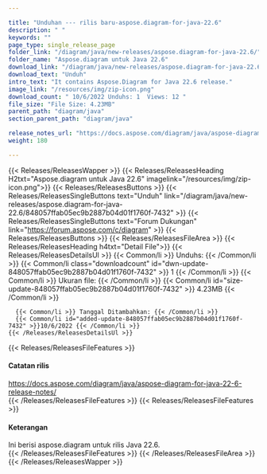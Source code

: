 ```yaml
---

title: "Unduhan --- rilis baru-aspose.diagram-for-java-22.6"
description: " "
keywords: ""
page_type: single_release_page
folder_link: "/diagram/java/new-releases/aspose.diagram-for-java-22.6/"
folder_name: "Aspose.diagram untuk Java 22.6"
download_link: "/diagram/java/new-releases/aspose.diagram-for-java-22.6/848057ffab05ec9b2887b04d01f1760f-7432"
download_text: "Unduh"
intro_text: "It contains Aspose.Diagram for Java 22.6 release."
image_link: "/resources/img/zip-icon.png"
download_count: " 10/6/2022 Unduhs: 1  Views: 12 "
file_size: "File Size: 4.23MB"
parent_path: "diagram/java"
section_parent_path: "diagram/java"

release_notes_url: "https://docs.aspose.com/diagram/java/aspose-diagram-for-java-22-6-release-notes/"
weight: 180

---
```


{{< Releases/ReleasesWapper >}}
  {{< Releases/ReleasesHeading H2txt="Aspose.diagram untuk Java 22.6" imagelink="/resources/img/zip-icon.png">}}
  {{< Releases/ReleasesButtons >}}
    {{< Releases/ReleasesSingleButtons text="Unduh" link="/diagram/java/new-releases/aspose.diagram-for-java-22.6/848057ffab05ec9b2887b04d01f1760f-7432" >}}
    {{< Releases/ReleasesSingleButtons text="Forum Dukungan" link="https://forum.aspose.com/c/diagram" >}}
  {{< Releases/ReleasesButtons >}}
  {{< Releases/ReleasesFileArea >}}
    {{< Releases/ReleasesHeading h4txt="Detail File">}}
    {{< Releases/ReleasesDetailsUl >}}
      {{< Common/li >}} Unduhs: {{< /Common/li >}}
      {{< Common/li class="downloadcount" id="dwn-update-848057ffab05ec9b2887b04d01f1760f-7432" >}} 1 {{< /Common/li >}}
      {{< Common/li >}} Ukuran file: {{< /Common/li >}}
      {{< Common/li id="size-update-848057ffab05ec9b2887b04d01f1760f-7432" >}} 4.23MB {{< /Common/li >}}

      {{< Common/li >}} Tanggal Ditambahkan: {{< /Common/li >}}
      {{< Common/li id="added-update-848057ffab05ec9b2887b04d01f1760f-7432" >}}10/6/2022 {{< /Common/li >}}
    {{< /Releases/ReleasesDetailsUl >}}

  {{< Releases/ReleasesFileFeatures >}}
      <h4>Catatan rilis</h4><div><a href='https://docs.aspose.com/diagram/java/aspose-diagram-for-java-22-6-release-notes/'>https://docs.aspose.com/diagram/java/aspose-diagram-for-java-22-6-release-notes/</a></div>
  {{< /Releases/ReleasesFileFeatures >}}
  {{< Releases/ReleasesFileFeatures >}}
      <h4>Keterangan</h4><div class="HTMLDescription">Ini berisi aspose.diagram untuk rilis Java 22.6.</div>
  {{< /Releases/ReleasesFileFeatures >}}
 {{< /Releases/ReleasesFileArea >}}
{{< /Releases/ReleasesWapper >}}


